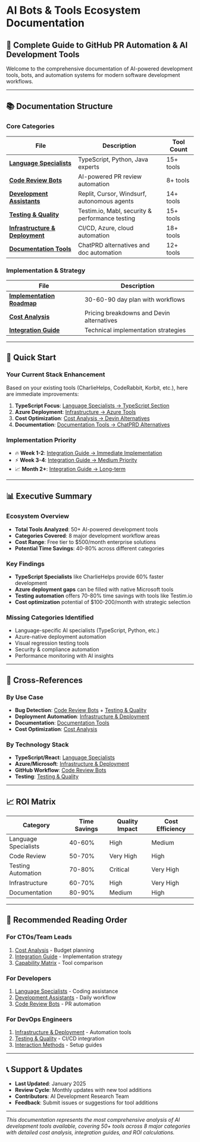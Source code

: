 # AI Bots & Tools Ecosystem Documentation

## 🎯 Complete Guide to GitHub PR Automation & AI Development Tools

Welcome to the comprehensive documentation of AI-powered development tools, bots, and automation systems for modern software development workflows.

---

## 📚 Documentation Structure

### **Core Categories**

| File                                                              | Description                                     | Tool Count |
| ----------------------------------------------------------------- | ----------------------------------------------- | ---------- |
| **[Language Specialists](./language-specialists.md)**             | TypeScript, Python, Java experts                | 15+ tools  |
| **[Code Review Bots](./code-review-bots.md)**                     | AI-powered PR review automation                 | 8+ tools   |
| **[Development Assistants](./development-assistants.md)**         | Replit, Cursor, Windsurf, autonomous agents     | 14+ tools  |
| **[Testing & Quality](./testing-quality.md)**                     | Testim.io, Mabl, security & performance testing | 15+ tools  |
| **[Infrastructure & Deployment](./infrastructure-deployment.md)** | CI/CD, Azure, cloud automation                  | 18+ tools  |
| **[Documentation Tools](./documentation-tools.md)**               | ChatPRD alternatives and doc automation         | 12+ tools  |

### **Implementation & Strategy**

| File                                                      | Description                               |
| --------------------------------------------------------- | ----------------------------------------- |
| **[Implementation Roadmap](./implementation-roadmap.md)** | 30-60-90 day plan with workflows          |
| **[Cost Analysis](./cost-analysis.md)**                   | Pricing breakdowns and Devin alternatives |
| **[Integration Guide](./integration-guide.md)**           | Technical implementation strategies       |

---

## 🚀 Quick Start

### **Your Current Stack Enhancement**

Based on your existing tools (CharlieHelps, CodeRabbit, Korbit, etc.), here are immediate improvements:

1. **TypeScript Focus**: [Language Specialists → TypeScript Section](./language-specialists.md#typescript-experts)
2. **Azure Deployment**: [Infrastructure → Azure Tools](./infrastructure-deployment.md#azure-specialists)
3. **Cost Optimization**: [Cost Analysis → Devin Alternatives](./cost-analysis.md#devin-alternatives)
4. **Documentation**: [Documentation Tools → ChatPRD Alternatives](./documentation-tools.md#chatprd-alternatives)

### **Implementation Priority**

- 🔥 **Week 1-2**: [Integration Guide → Immediate Implementation](./integration-guide.md#immediate-priority)
- ⚡ **Week 3-4**: [Integration Guide → Medium Priority](./integration-guide.md#medium-priority)
- 📈 **Month 2+**: [Integration Guide → Long-term](./integration-guide.md#long-term-integration)

---

## 📊 Executive Summary

### **Ecosystem Overview**

- **Total Tools Analyzed**: 50+ AI-powered development tools
- **Categories Covered**: 8 major development workflow areas
- **Cost Range**: Free tier to $500/month enterprise solutions
- **Potential Time Savings**: 40-80% across different categories

### **Key Findings**

- **TypeScript Specialists** like CharlieHelps provide 60% faster development
- **Azure deployment gaps** can be filled with native Microsoft tools
- **Testing automation** offers 70-80% time savings with tools like Testim.io
- **Cost optimization** potential of $100-200/month with strategic selection

### **Missing Categories Identified**

- Language-specific AI specialists (TypeScript, Python, etc.)
- Azure-native deployment automation
- Visual regression testing tools
- Security & compliance automation
- Performance monitoring with AI insights

---

## 🔗 Cross-References

### **By Use Case**

- **Bug Detection**: [Code Review Bots](./code-review-bots.md) + [Testing & Quality](./testing-quality.md)
- **Deployment Automation**: [Infrastructure & Deployment](./infrastructure-deployment.md)
- **Documentation**: [Documentation Tools](./documentation-tools.md)
- **Cost Optimization**: [Cost Analysis](./cost-analysis.md)

### **By Technology Stack**

- **TypeScript/React**: [Language Specialists](./language-specialists.md)
- **Azure/Microsoft**: [Infrastructure & Deployment](./infrastructure-deployment.md)
- **GitHub Workflow**: [Code Review Bots](./code-review-bots.md)
- **Testing**: [Testing & Quality](./testing-quality.md)

---

## 📈 ROI Matrix

| Category             | Time Savings | Quality Impact | Cost Efficiency |
| -------------------- | ------------ | -------------- | --------------- |
| Language Specialists | 40-60%       | High           | Medium          |
| Code Review          | 50-70%       | Very High      | High            |
| Testing Automation   | 70-80%       | Critical       | Very High       |
| Infrastructure       | 60-70%       | High           | Very High       |
| Documentation        | 80-90%       | Medium         | High            |

---

## 🎯 Recommended Reading Order

### **For CTOs/Team Leads**

1. [Cost Analysis](./cost-analysis.md) - Budget planning
2. [Integration Guide](./integration-guide.md) - Implementation strategy
3. [Capability Matrix](./capability-matrix.md) - Tool comparison

### **For Developers**

1. [Language Specialists](./language-specialists.md) - Coding assistance
2. [Development Assistants](./development-assistants.md) - Daily workflow
3. [Code Review Bots](./code-review-bots.md) - PR automation

### **For DevOps Engineers**

1. [Infrastructure & Deployment](./infrastructure-deployment.md) - Automation tools
2. [Testing & Quality](./testing-quality.md) - CI/CD integration
3. [Interaction Methods](./interaction-methods.md) - Setup guides

---

## 📞 Support & Updates

- **Last Updated**: January 2025
- **Review Cycle**: Monthly updates with new tool additions
- **Contributors**: AI Development Research Team
- **Feedback**: Submit issues or suggestions for tool additions

---

*This documentation represents the most comprehensive analysis of AI development tools available, covering 50+ tools across 8 major categories with detailed cost analysis, integration guides, and ROI calculations.*
